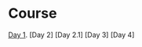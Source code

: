 # Course

[Day 1](https://github.com/AlkaidG/Course/blob/main/Day%201/example.html).
[Day 2]
[Day 2.1]
[Day 3]
[Day 4]
